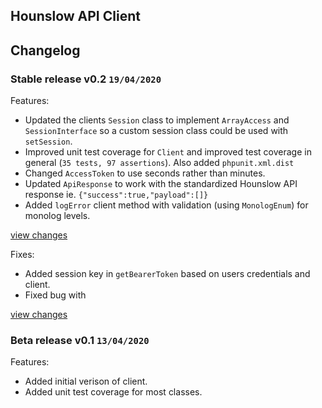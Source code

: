 ## Hounslow API Client

## Changelog

### Stable release v0.2 `19/04/2020`

Features:
  - Updated the clients `Session` class to implement `ArrayAccess` and `SessionInterface` so a custom session class could be used with `setSession`.
  - Improved unit test coverage for `Client` and improved test coverage in general (`35 tests, 97 assertions`). Also added `phpunit.xml.dist`
  - Changed `AccessToken` to use seconds rather than minutes.
  - Updated `ApiResponse` to work with the standardized Hounslow API response ie. `{"success":true,"payload":[]}`
  - Added `logError` client method with validation (using `MonologEnum`) for monolog levels.

[view changes](https://github.com/LBHounslow/hounslow-api-client/compare/v0.1...v0.2)

Fixes:
  - Added session key in `getBearerToken` based on users credentials and client. 
  - Fixed bug with

[view changes](https://github.com/LBHounslow/hounslow-api-client/compare/v0.1...v0.2)

### Beta release v0.1 `13/04/2020`

Features:
  - Added initial verison of client.
  - Added unit test coverage for most classes.
